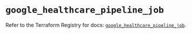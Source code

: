 # `google_healthcare_pipeline_job`

Refer to the Terraform Registry for docs: [`google_healthcare_pipeline_job`](https://registry.terraform.io/providers/hashicorp/google/6.36.1/docs/resources/healthcare_pipeline_job).
